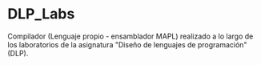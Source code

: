 # DLP_Labs
Compilador (Lenguaje propio - ensamblador MAPL) realizado a lo largo de los laboratorios de la asignatura "Diseño de lenguajes de programación" (DLP). 
